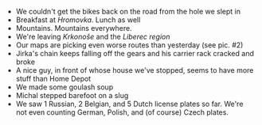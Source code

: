 - We couldn't get the bikes back on the road from the hole we slept in
- Breakfast at _Hromovka_. Lunch as well
- Mountains. Mountains everywhere.
- We're leaving _Krkonoše_ and the _Liberec region_
- Our maps are picking even worse routes than yesterday (see pic. #2)
- Jirka's chain keeps falling off the gears and his carrier rack cracked and broke
- A nice guy, in front of whose house we've stopped, seems to have more stuff than Home Depot
- We made some goulash soup
- Michal stepped barefoot on a slug
- We saw 1 Russian, 2 Belgian, and 5 Dutch license plates so far. We're not even counting German, Polish, and (of course) Czech plates.
